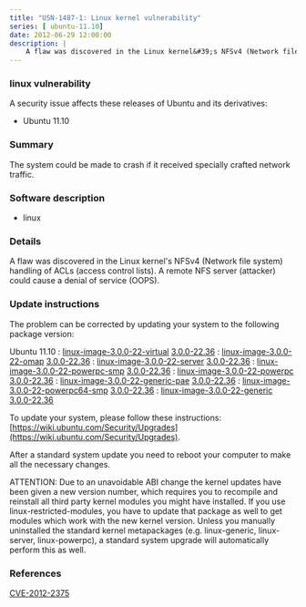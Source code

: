 ```yaml
---
title: "USN-1487-1: Linux kernel vulnerability"
series: [ ubuntu-11.10]
date: 2012-06-29 12:00:00
description: |
    A flaw was discovered in the Linux kernel&#39;s NFSv4 (Network file system) handling of ACLs (access control lists). A remote NFS server (attacker) could cause a denial of service (OOPS). 
--- 
```

 
### linux vulnerability

A security issue affects these releases of Ubuntu and its derivatives:

* Ubuntu 11.10

### Summary

The system could be made to crash if it received specially crafted network traffic.

### Software description

* linux 

### Details

A flaw was discovered in the Linux kernel&#39;s NFSv4 (Network file system) handling of ACLs (access control lists). A remote NFS server (attacker) could cause a denial of service (OOPS). 

### Update instructions

The problem can be corrected by updating your system to the following package version:

Ubuntu 11.10
 : [linux-image-3.0.0-22-virtual](https://launchpad.net/ubuntu/+source/linux) <span> [3.0.0-22.36](https://launchpad.net/ubuntu/+source/linux/3.0.0-22.36) </span> 
 : [linux-image-3.0.0-22-omap](https://launchpad.net/ubuntu/+source/linux) <span> [3.0.0-22.36](https://launchpad.net/ubuntu/+source/linux/3.0.0-22.36) </span> 
 : [linux-image-3.0.0-22-server](https://launchpad.net/ubuntu/+source/linux) <span> [3.0.0-22.36](https://launchpad.net/ubuntu/+source/linux/3.0.0-22.36) </span> 
 : [linux-image-3.0.0-22-powerpc-smp](https://launchpad.net/ubuntu/+source/linux) <span> [3.0.0-22.36](https://launchpad.net/ubuntu/+source/linux/3.0.0-22.36) </span> 
 : [linux-image-3.0.0-22-powerpc](https://launchpad.net/ubuntu/+source/linux) <span> [3.0.0-22.36](https://launchpad.net/ubuntu/+source/linux/3.0.0-22.36) </span> 
 : [linux-image-3.0.0-22-generic-pae](https://launchpad.net/ubuntu/+source/linux) <span> [3.0.0-22.36](https://launchpad.net/ubuntu/+source/linux/3.0.0-22.36) </span> 
 : [linux-image-3.0.0-22-powerpc64-smp](https://launchpad.net/ubuntu/+source/linux) <span> [3.0.0-22.36](https://launchpad.net/ubuntu/+source/linux/3.0.0-22.36) </span> 
 : [linux-image-3.0.0-22-generic](https://launchpad.net/ubuntu/+source/linux) <span> [3.0.0-22.36](https://launchpad.net/ubuntu/+source/linux/3.0.0-22.36) </span> 

To update your system, please follow these instructions: [https://wiki.ubuntu.com/Security/Upgrades](https://wiki.ubuntu.com/Security/Upgrades).

After a standard system update you need to reboot your computer to make all the necessary changes.

ATTENTION: Due to an unavoidable ABI change the kernel updates have been given a new version number, which requires you to recompile and reinstall all third party kernel modules you might have installed. If you use linux-restricted-modules, you have to update that package as well to get modules which work with the new kernel version. Unless you manually uninstalled the standard kernel metapackages (e.g. linux-generic, linux-server, linux-powerpc), a standard system upgrade will automatically perform this as well. 

### References

 [CVE-2012-2375](http://people.ubuntu.com/~ubuntu-security/cve/CVE-2012-2375)
 
